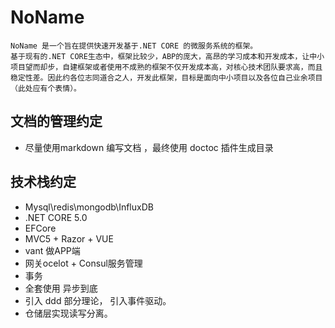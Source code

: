 # NoName
    NoName 是一个旨在提供快速开发基于.NET CORE 的微服务系统的框架。
    基于现有的.NET CORE生态中，框架比较少，ABP的庞大，高昂的学习成本和开发成本，让中小项目望而却步，自建框架或者使用不成熟的框架不仅开发成本高，对核心技术团队要求高，而且稳定性差。因此约各位志同道合之人，开发此框架，目标是面向中小项目以及各位自己业余项目（此处应有个表情）。



## 文档的管理约定
* 尽量使用markdown 编写文档 ，最终使用 doctoc 插件生成目录


## 技术栈约定
* Mysql\redis\mongodb\InfluxDB
* .NET CORE 5.0
* EFCore
* MVC5 + Razor + VUE
* vant 做APP端
* 网关ocelot + Consul服务管理
* 事务
* 全套使用 异步到底
* 引入 ddd 部分理论， 引入事件驱动。
* 仓储层实现读写分离。

## 